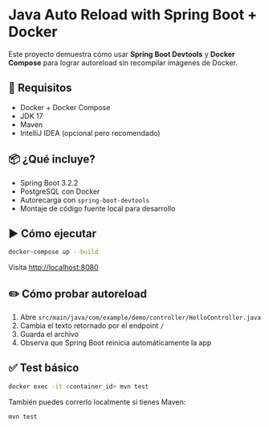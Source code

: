 # Java Auto Reload with Spring Boot + Docker

Este proyecto demuestra cómo usar **Spring Boot Devtools** y **Docker Compose** para lograr autoreload sin recompilar imágenes de Docker.

## 🚀 Requisitos

- Docker + Docker Compose
- JDK 17
- Maven
- IntelliJ IDEA (opcional pero recomendado)

## 📦 ¿Qué incluye?

- Spring Boot 3.2.2
- PostgreSQL con Docker
- Autorecarga con `spring-boot-devtools`
- Montaje de código fuente local para desarrollo

## ▶️ Cómo ejecutar

```bash
docker-compose up --build
```

Visita [http://localhost:8080](http://localhost:8080)

## ✏️ Cómo probar autoreload

1. Abre `src/main/java/com/example/demo/controller/HelloController.java`
2. Cambia el texto retornado por el endpoint `/`
3. Guarda el archivo
4. Observa que Spring Boot reinicia automáticamente la app

## ✅ Test básico

```bash
docker exec -it <container_id> mvn test
```

También puedes correrlo localmente si tienes Maven:

```bash
mvn test
```
